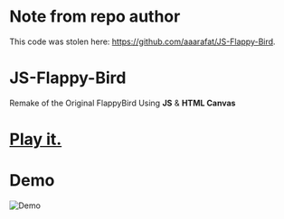 # Note from repo author
This code was stolen here: https://github.com/aaarafat/JS-Flappy-Bird.

# JS-Flappy-Bird
Remake of the Original FlappyBird Using **JS** &amp; **HTML Canvas** 
# [Play it.](https://aaarafat.github.io/JS-Flappy-Bird/index.html)
# Demo
![Demo](https://user-images.githubusercontent.com/44725090/67148880-e7dba280-f2a4-11e9-8dbf-d154842ee0cf.gif)
